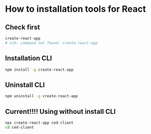 # How to installation tools for React

## Check first

```bash
create-react-app
# zsh: command not found: create-react-app
```

## Installation CLI

```bash
npm install -g create-react-app
```

## Uninstall CLI

```bash
npm uninstall -g create-react-app
```

## Current!!!! Using without install CLI

```bash
npx create-react-app ced-client
cd ced-client
```

